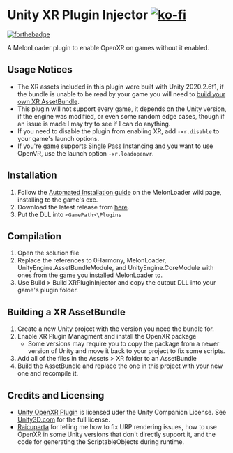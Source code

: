 # Unity XR Plugin Injector [![ko-fi](https://ko-fi.com/img/githubbutton_sm.svg)](https://ko-fi.com/S6S244CYE)

[![forthebadge](https://forthebadge.com/images/badges/works-on-my-machine.svg)](https://forthebadge.com)

 A MelonLoader plugin to enable OpenXR on games without it enabled.

## Usage Notices
- The XR assets included in this plugin were built with Unity 2020.2.6f1, if the bundle is unable to be read by your game you will need to [build your own XR AssetBundle](#building-a-xr-assetbundle).
- This plugin will not support every game, it depends on the Unity version, if the engine was modified, or even some random edge cases, though if an issue is made I may try to see if I can do anything.
- If you need to disable the plugin from enabling XR, add `-xr.disable` to your game's launch options.
- If you're game supports Single Pass Instancing and you want to use OpenVR, use the launch option `-xr.loadopenvr`.

## Installation
1. Follow the [Automated Installation guide](https://melonwiki.xyz/#/?id=automated-installation) on the MelonLoader wiki page, installing to the game's exe.
2. Download the latest release from [here](https://github.com/TrevTV/Unity-XRPluginInjector/releases/latest).
3. Put the DLL into `<GamePath>\Plugins`

## Compilation
1. Open the solution file
2. Replace the references to 0Harmony, MelonLoader, UnityEngine.AssetBundleModule, and UnityEngine.CoreModule with ones from the game you installed MelonLoader to.
3. Use Build > Build XRPluginInjector and copy the output DLL into your game's plugin folder.

## Building a XR AssetBundle
1. Create a new Unity project with the version you need the bundle for.
2. Enable XR Plugin Managment and install the OpenXR package
   - Some versions may require you to copy the package from a newer version of Unity and move it back to your project to fix some scripts.
3. Add all of the files in the Assets > XR folder to an AssetBundle
4. Build the AssetBundle and replace the one in this project with your new one and recompile it.

## Credits and Licensing
- [Unity OpenXR Plugin](https://docs.unity3d.com/Packages/com.unity.xr.openxr@1.4/manual/index.html) is licensed uder the Unity Companion License. See [Unity3D.com](https://unity3d.com/legal/licenses/Unity_Companion_License) for the full license.
- [Raicuparta](https://github.com/Raicuparta/) for telling me how to fix URP rendering issues, how to use OpenXR in some Unity versions that don't directly support it, and the code for generating the ScriptableObjects during runtime.
